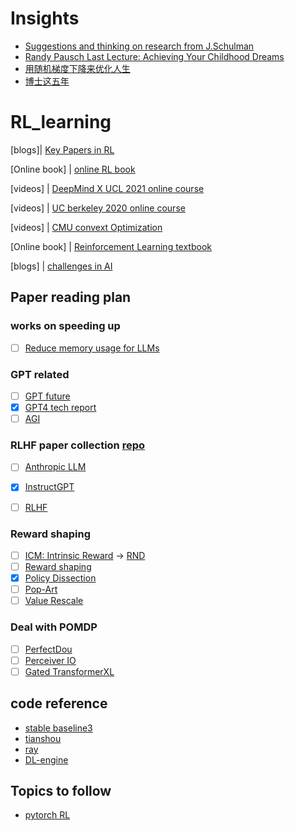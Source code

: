 # Insights
- [Suggestions and thinking on research from J.Schulman](http://joschu.net/blog/opinionated-guide-ml-research.html)
- [Randy Pausch Last Lecture: Achieving Your Childhood Dreams ](https://www.youtube.com/watch?v=ji5_MqicxSo)
- [用随机梯度下降来优化人生](https://zhuanlan.zhihu.com/p/414009313)
- [博士这五年](https://zhuanlan.zhihu.com/p/25099638)

# RL_learning

[blogs]| [Key Papers in RL ](https://spinningup.openai.com/en/latest/spinningup/keypapers.html)

[Online book] | [online RL book](https://datawhalechina.github.io/easy-rl/#/)

[videos] | [DeepMind X UCL 2021 online course](https://www.youtube.com/watch?v=TCCjZe0y4Qc&list=PLqRF21Jxw1hLwqzN-uCv-x2pszaQrbsCN)

[videos] | [UC berkeley 2020 online course](https://www.bilibili.com/video/BV12341167kL?spm_id_from=333.999.0.0&vd_source=f00e550240a24857f20e7b19be677b54)

[videos] | [CMU convext Optimization](https://www.stat.cmu.edu/~ryantibs/convexopt-F18/)

[Online book] | [Reinforcement Learning textbook](http://incompleteideas.net/book/RLbook2020.pdf)

[blogs] | [challenges in AI](https://www.aicrowd.com/challenges)


## Paper reading plan
### works on speeding up
- [ ] [Reduce memory usage for LLMs](https://arxiv.org/abs/2306.09782)

### GPT related
- [ ] [GPT future](https://arxiv.org/abs/2303.10130)
- [x] [GPT4 tech report](https://arxiv.org/abs/2303.08774)
- [ ] [AGI](https://arxiv.org/abs/2303.12712)

### RLHF paper collection [repo](https://github.com/opendilab/awesome-RLHF)
- [ ] [Anthropic LLM](https://arxiv.org/abs/2204.05862)
- [x] [InstructGPT](https://arxiv.org/abs/2203.02155)
- [ ] [RLHF](https://arxiv.org/abs/1909.08593)


### Reward shaping
- [ ] [ICM: Intrinsic Reward](https://arxiv.org/abs/1705.05363) -> [RND](https://arxiv.org/abs/1810.12894)
- [ ] [Reward shaping](https://arxiv.org/abs/2205.07015) 
- [x] [Policy Dissection](https://arxiv.org/abs/2206.00152)
- [ ] [Pop-Art](https://arxiv.org/abs/1602.07714)
- [ ] [Value Rescale](https://arxiv.org/abs/1805.11593)

### Deal with POMDP
- [ ] [PerfectDou](https://arxiv.org/abs/2203.16406?context=cs)
- [ ] [Perceiver IO](https://arxiv.org/abs/2107.14795)
- [ ] [Gated TransformerXL](https://arxiv.org/abs/1910.06764)

## code reference
- [stable baseline3](https://github.com/DLR-RM/stable-baselines3)
- [tianshou](https://github.com/thu-ml/tianshou)
- [ray](https://docs.ray.io/en/latest/rllib/index.html)
- [DL-engine](https://di-engine-docs.readthedocs.io/zh_CN/latest/)


## Topics to follow
- [pytorch RL](https://discuss.pytorch.org/c/reinforcement-learning/6)
